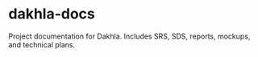 # dakhla-docs
Project documentation for Dakhla. Includes SRS, SDS, reports, mockups, and technical plans.
